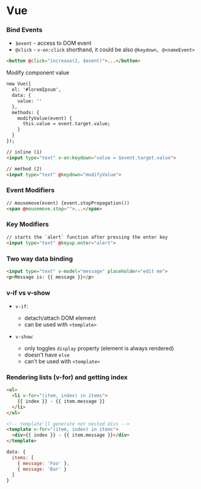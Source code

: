 # Vue

### Bind Events

- `$event` - access to DOM event
- `@click` - `v-on:click` shorthand, it could be also `@keydown, @<nameEvent>`

```html
<button @click="increase(2, $event)">...</button>
```

Modify component value

```html
new Vue({
  el: '#loremIpsum',
  data: {
    value: ''
  },
  methods: {
    modifyValue(event) {
      this.value = event.target.value;
    }
  }
});

// inline (1)
<input type="text" v-on:keydown="value = $event.target.value">

// method (2)
<input type="text" @keydown="modifyValue">
```

### Event Modifiers

```html
// mousemove(event) {event.stopPropagation())
<span @mousemove.stop="">...</span>
```

### Key Modifiers

```html
// starts the `alert` function after pressing the enter key
<input type="text" @keyup.enter="alert">
```

### Two way data binding

```html
<input type="text" v-model="message" placeholder="edit me">
<p>Message is: {{ message }}</p>
```

### v-if vs v-show

- `v-if`:
  - detach/attach DOM element
  - can be used with `<template>`
  
- `v-show`:
  - only toggles `display` property (element is always rendered)
  - doesn't have `else`
  - can't be used with `<template>`

### Rendering lists (v-for) and getting index

```html
<ul>
  <li v-for="(item, index) in items">
    {{ index }} - {{ item.message }}
  </li>
</ul>

<!-- template'll generate not nested divs -->
<template v-for="(item, index) in items">
  <div>{{ index }} - {{ item.message }}</div>
</template>
```

```js
data: {
  items: [
    { message: 'Foo' },
    { message: 'Bar' }
  ]
}
```
